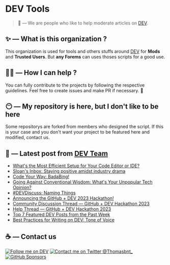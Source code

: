 # DEV Tools

> 🔧 — We are people who like to help moderate articles on [DEV](https://dev.to).

## ✨ — What is this organization ?

This organization is used for tools and others stuffs around [DEV](https://dev.to) for **Mods** and **Trusted Users**. But __any Forems__ can uses thoses scripts for a good use.


## 💪🏼 — How I can help ?

You can fully contribute to the projects by following the respective guidelines. Feel free to create issues and make PR if necessary. 🎉

## 😶 — My repository is here, but I don't like to be here

Some repositorys are forked from members who designed the script. If this is your case and you don't want your project to be featured here and modified, contact us.

## 📝 — Latest post from [DEV Team](https://dev.to/devteam)

<!-- BLOG-POST-LIST:START -->
- [What&#39;s the Most Efficient Setup for Your Code Editor or IDE?](https://dev.to/devteam/whats-the-most-efficient-setup-for-your-code-editor-or-ide-21hd)
- [Sloan&#39;s Inbox: Staying positive amidst industry drama](https://dev.to/devteam/sloans-inbox-staying-positive-amidst-industry-drama-16i4)
- [Code Your Way: BadaBing!](https://dev.to/devteam/code-your-way-badabing-1cj3)
- [Going Against Conventional Wisdom: What&#39;s Your Unpopular Tech Opinion?](https://dev.to/devteam/going-against-conventional-wisdom-whats-your-unpopular-tech-opinion-5fag)
- [#DEVDiscuss: Naming Things](https://dev.to/devteam/devdiscuss-naming-things-25p4)
- [Announcing the GitHub + DEV 2023 Hackathon!](https://dev.to/devteam/announcing-the-github-dev-2023-hackathon-4ocn)
- [Community Discussion Thread — GitHub + DEV Hackathon 2023](https://dev.to/devteam/community-discussion-thread-github-dev-hackathon-2023-5410)
- [Help Thread — GitHub + DEV Hackathon 2023](https://dev.to/devteam/github-dev-hackathon-2023-help-thread-1pf)
- [Top 7 Featured DEV Posts from the Past Week](https://dev.to/devteam/top-7-featured-dev-posts-from-the-past-week-1d0h)
- [Best Practices for Writing on DEV: Tone of Voice](https://dev.to/devteam/best-practices-for-writing-on-dev-tone-of-voice-32om)
<!-- BLOG-POST-LIST:END -->


## ☕ — Contact us

[![Follow me on DEV](https://img.shields.io/badge/dev.to-%2308090A.svg?&style=for-the-badge&logo=dev.to&logoColor=white&alt=devto)](https://dev.to/thomasbnt)
[![Contact me on Twitter @Thomasbnt_](https://img.shields.io/badge/Contact%20me%20on%20Twitter-%231DA1F2.svg?&style=for-the-badge&logo=twitter&logoColor=white&alt=twitter)](https://twitter.com/messages/1142357270-1142357270?text=Hello,%20I%20contact%20you%20from%20devtotools%20&recipient_id=1142357270) [![GitHub Sponsors](https://img.shields.io/badge/Sponsor%20me-%23EA54AE.svg?&style=for-the-badge&logo=github-sponsors&logoColor=white)](https://github.com/sponsors/thomasbnt)


